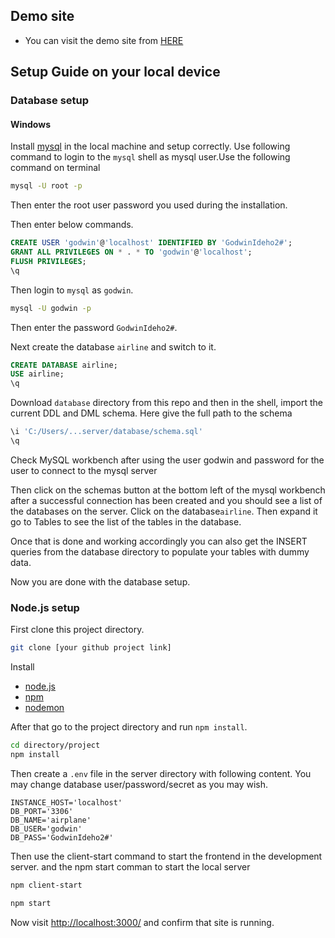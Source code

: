 ## Demo site

- You can visit the demo site from [HERE](https://airline-production.up.railway.app/)


## Setup Guide on your local device

### Database setup

#### Windows

Install [mysql](https://www.mysql.com/) in the local machine and setup correctly. Use following command to login to the `mysql` shell as mysql user.Use the following command on terminal

```bash
mysql -U root -p
```
 Then enter the root user password you used during the installation.

 Then enter below commands.

```sql
CREATE USER 'godwin'@'localhost' IDENTIFIED BY 'GodwinIdeho2#';
GRANT ALL PRIVILEGES ON * . * TO 'godwin'@'localhost';
FLUSH PRIVILEGES;
\q
```

Then login to `mysql` as `godwin`.

```bash
mysql -U godwin -p
```
Then enter the password `GodwinIdeho2#`.

Next create the database `airline` and switch to it.

```sql
CREATE DATABASE airline;
USE airline;
\q
```

Download `database` directory from this repo and then in the shell,
import the current DDL and DML schema. Here give the full path to the schema

```sql
\i 'C:/Users/...server/database/schema.sql'
\q
```

Check MySQL workbench after using the user godwin and password for the user to connect to the mysql server

Then click on the schemas button at the bottom left of the mysql workbench after a successful connection has been created and you should see 
a list of the databases on the server. Click on the database`airline`. Then expand it go to Tables to see the list of the tables in the database.

Once that is done and working accordingly you can also get the INSERT queries from the database directory to populate your tables with dummy data.

Now you are done with the database setup.



### Node.js setup

First clone this project directory.

```bash
git clone [your github project link]
```

Install

* [node.js](https://nodejs.org/en/)
* [npm](https://www.npmjs.com/get-npm)
* [nodemon](https://www.npmjs.com/package/nodemon)



 After that go to the project directory and run `npm install`.

```bash
cd directory/project
npm install
```

Then create a `.env` file in the server directory with following content.
You may change database user/password/secret as you may wish.

```text
INSTANCE_HOST='localhost'
DB_PORT='3306'
DB_NAME='airplane'
DB_USER='godwin'
DB_PASS='GodwinIdeho2#'
```

Then use the client-start command to start the frontend in the development server.
and the npm start comman to start the local server

```bash
npm client-start 

npm start
```

Now visit <http://localhost:3000/> and confirm that site is running.